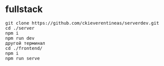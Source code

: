 # fullstack
<pre>
git clone https://github.com/ckieverentineas/serverdev.git
cd ./server
npm i
npm run dev
другой терминал
cd ./frontend/
npm i
npm run serve
</pre>
